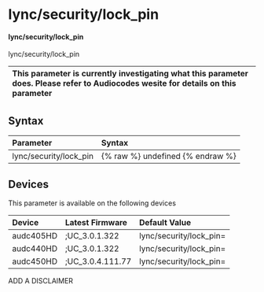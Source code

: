 ﻿---
description: lync/security/lock_pin
search: false
---

# lync/security/lock_pin

#### lync/security/lock_pin

lync/security/lock_pin


| This parameter is currently investigating what this parameter does. Please refer to Audiocodes wesite for details on this parameter | 
| :--- |

## Syntax
| Parameter | Syntax |
| :--- | :--- |
|lync/security/lock_pin | {% raw %} undefined {% endraw %}|

## Devices
This parameter is available on the following devices

| Device | Latest Firmware | Default Value |
|:---|:---|:---|
| audc405HD | ;UC_3.0.1.322 | lync/security/lock_pin= 
| audc440HD | ;UC_3.0.1.322 | lync/security/lock_pin= 
| audc450HD | ;UC_3.0.4.111.77 | lync/security/lock_pin= 

ADD A DISCLAIMER
